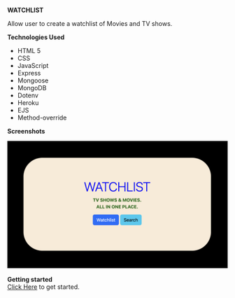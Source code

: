 **WATCHLIST**

Allow user to create a watchlist of Movies and TV shows.

**Technologies Used**
* HTML 5
* CSS
* JavaScript
* Express
* Mongoose
* MongoDB
* Dotenv
* Heroku
* EJS
* Method-override

**Screenshots**  

![Application Image](./public/assets/readmepic.png) 

**Getting started**  
[Click Here](https://tvshowlookup.herokuapp.com/) to get started.
